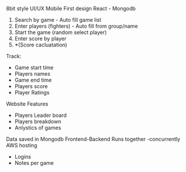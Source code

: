 8bit style UI/UX
Mobile First design
React - Mongodb 

1. Search by game - Auto fill game list
2. Enter players (fighters) - Auto fill from group/name
3. Start the game (random select player)
4. Enter score by player 
5. *(Score cacluatation)

Track:
- Game start time
- Players names
- Game end time
- Players score
- Player Ratings

Website Features
- Players Leader board
- Players breakdown
- Anlystics of games

Data saved in Mongodb
Frontend-Backend Runs together -concurrently
AWS hosting

- Logins
- Notes per game